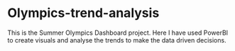 # Olympics-trend-analysis
This is the Summer Olympics Dashboard project. Here I have used PowerBI to create visuals and analyse the trends to make the data driven decisions. 
